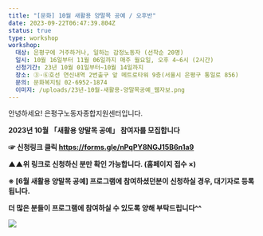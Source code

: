 ```yaml
---
title: "[문화] 10월 새활용 양말목 공예 / 오후반"
date: 2023-09-22T06:47:39.804Z
status: true
type: workshop
workshop:
  대상: 은평구에 거주하거나, 일하는 감정노동자 (선착순 20명)
  일시: 10월 16일부터 11월 06일까지 매주 월요일, 오후 4~6시 (2시간)
  신청기간: 23년 10월 01일부터~10월 14일까지
  장소: ③·⑥호선 연신내역 2번출구 앞 메트로타워 9층(서울시 은평구 통일로 856)
  문의: 문화복지팀 02-6952-1874
  이미지: /uploads/23년-10월-새활용-양말목공예_웹자보.png
---
```

안녕하세요! 은평구노동자종합지원센터입니다.

**2023년 10월 「새활용 양말목 공예」 참여자를 모집합니다** 

**☞ 신청링크 클릭 https://forms.gle/nPqPY8NGJ15B6n1a9**

**▲▲위 링크로 신청하신 분만 확인 가능합니다. (홈페이지 접수 ×)**

**※ \[6월 새활용 양말목 공예] 프로그램에 참여하셨던분이 신청하실 경우, 대기자로 등록됩니다.** 

**더 많은 분들이 프로그램에 참여하실 수 있도록 양해 부탁드립니다^^**

![](/uploads/23년-10월-새활용-양말목공예_웹자보.png)